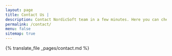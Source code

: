 ```yaml
---
layout: page
title: Contact Us |
description: Contact NordicSoft team in a few minutes. Here you can check our address and how to reach us in case of any questions.
permalink: /contact/
menu: false
sitemap: true
---
```


{% translate_file _pages/contact.md %}
